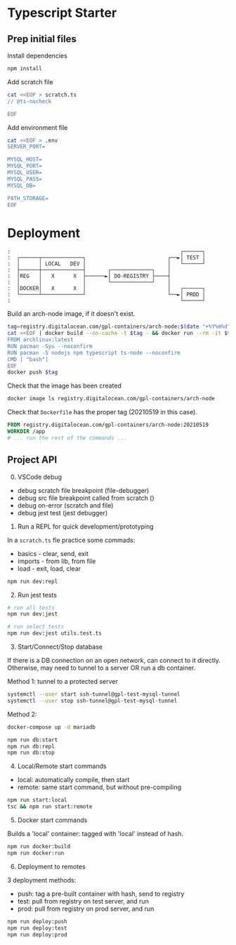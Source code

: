 # Typescript Starter

## Prep initial files

Install dependencies
```bash
npm install
```

Add scratch file
```bash
cat <<EOF > scratch.ts
// @ts-nocheck

EOF
```

Add environment file
```bash
cat <<EOF > .env
SERVER_PORT=

MYSQL_HOST=
MYSQL_PORT=
MYSQL_USER=
MYSQL_PASS=
MYSQL_DB=

PATH_STORAGE=
EOF
```


# Deployment

```
:                                                      ┌──────┐
:  ┌──────┬─────────────┐                          ┌──►│ TEST │
:  │      │ LOCAL   DEV │                          │   └──────┘
:  ├──────┼─────────────┤       ┌─────────────┐    │
:  │REG   │   X      X  ├──────►│ DO-REGISTRY ├────┤
:  │      │             │       └─────────────┘    │
:  │DOCKER│   X      X  │                          │   ┌──────┐
:  └──────┴─────────────┘                          └──►│ PROD │
:                                                      └──────┘
```


Build an arch-node image, if it doesn't exist.
```bash
tag=registry.digitalocean.com/gpl-containers/arch-node:$(date "+%Y%m%d") && echo $tag
cat <<EOF | docker build --no-cache -t $tag - && docker run --rm -it $tag
FROM archlinux:latest
RUN pacman -Syu --noconfirm 
RUN pacman -S nodejs npm typescript ts-node --noconfirm 
CMD [ "bash"]
EOF
docker push $tag
```

Check that the image has been created
```bash
docker image ls registry.digitalocean.com/gpl-containers/arch-node
```


Check that `Dockerfile` has the proper tag (20210519 in this case).

```Dockerfile
FROM registry.digitalocean.com/gpl-containers/arch-node:20210519
WORKDIR /app
# ... run the rest of the commands ...
```


## Project API


0. VSCode debug

- debug scratch file breakpoint (file-debugger)
- debug src file breakpoint called from scratch ()
- debug on-error (scratch and file)
- debug jest test (jest debugger)

1. Run a REPL for quick development/prototyping

In  a `scratch.ts` fle  practice some commads:
- basics - clear, send, exit
- imports - from lib, from file
- load - exit, load, clear


```bash
npm run dev:repl
```


2. Run jest tests

```bash
# run all tests
npm run dev:jest

# run select tests
npm run dev:jest utils.test.ts
```


3. Start/Connect/Stop database

If there is a DB connection on an open network, can connect to it directly.
Otherwise, may need to tunnel to a server OR run a db container.

Method 1: tunnel to a protected server
```bash
systemctl --user start ssh-tunnel@gpl-test-mysql-tunnel
systemctl --user stop ssh-tunnel@gpl-test-mysql-tunnel
```

Method 2: 
```bash
docker-compose up -d mariadb
```

```bash
npm run db:start
npm run db:repl
npm run db:stop
```

4. Local/Remote start commands

- local: automatically compile, then start
- remote: same start command, but without pre-compiling

```bash
npm run start:local
tsc && npm run start:remote
```


5. Docker start commands

Builds a 'local' container: tagged with 'local' instead of hash.

```bash
npm run docker:build
npm run docker:run
```

6. Deployment to remotes

3 deployment methods:
- push: tag a pre-built container with hash, send to registry
- test: pull from registry on test server, and run
- prod: pull from registry on prod server, and run

```bash
npm run deploy:push
npm run deploy:test
npm run deploy:prod
```
